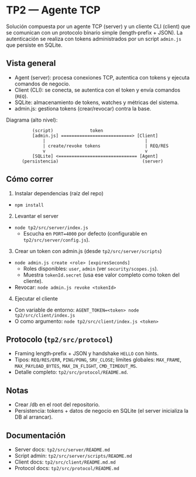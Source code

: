 # TP2 — Agente TCP

Solución compuesta por un agente TCP (server) y un cliente CLI (client) que se comunican con un protocolo binario simple (length‑prefix + JSON). La autenticación se realiza con tokens administrados por un script `admin.js` que persiste en SQLite.

## Vista general

- Agent (server): procesa conexiones TCP, autentica con tokens y ejecuta comandos de negocio.
- Client (CLI): se conecta, se autentica con el token y envía comandos (`REQ`).
- SQLite: almacenamiento de tokens, watches y métricas del sistema.
- admin.js: gestiona tokens (crear/revocar) contra la base.

Diagrama (alto nivel):

```         
          (script)              token
          [admin.js] ===========================> [Client]
              |                                      |
              | create/revoke tokens                 | REQ/RES
              v                                      v
          [SQLite] <============================== [Agent]
      (persistencia)                                (server)
```

## Cómo correr

1. Instalar dependencias (raíz del repo)

- `npm install`

2. Levantar el server

- `node tp2/src/server/index.js`
  - Escucha en `PORT=4000` por defecto (configurable en `tp2/src/server/config.js`).

3. Crear un token con admin.js (desde `tp2/src/server/scripts`)

- `node admin.js create <role> [expiresSeconds]`
  - Roles disponibles: `user`, `admin` (ver `security/scopes.js`).
  - Muestra `tokenId.secret` (usa ese valor completo como token del cliente).
- Revocar: `node admin.js revoke <tokenId>`

4. Ejecutar el cliente

- Con variable de entorno: `AGENT_TOKEN=<token> node tp2/src/client/index.js`
- O como argumento: `node tp2/src/client/index.js <token>`

## Protocolo (`tp2/src/protocol`)

- Framing length‑prefix + JSON y handshake `HELLO` con hints.
- Tipos: `REQ/RES/ERR`, `PING/PONG`, `SRV_CLOSE`; límites globales: `MAX_FRAME`, `MAX_PAYLOAD_BYTES`, `MAX_IN_FLIGHT`, `CMD_TIMEOUT_MS`.
- Detalle completo: `tp2/src/protocol/README.md`.

## Notas
- Crear /db en el root del repositorio.
- Persistencia: tokens + datos de negocio en SQLite (el server inicializa la DB al arrancar).

## Documentación

- Server docs: `tp2/src/server/README.md`
- Script admin: `tp2/src/server/scripts/README.md`
- Client docs: `tp2/src/client/README.md.md`
- Protocol docs: `tp2/src/protocol/README.md`

